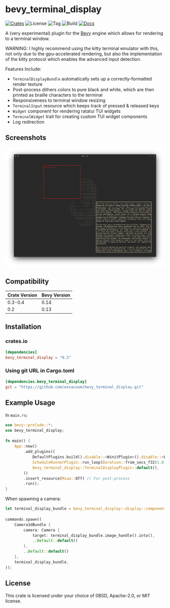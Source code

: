 # bevy_terminal_display

[![Crates](https://img.shields.io/crates/v/bevy_terminal_display)](https://crates.io/crates/bevy_terminal_display)
![License](https://img.shields.io/badge/license-0BSD%2FMIT%2FApache-blue.svg)
![Tag](https://img.shields.io/github/v/tag/exvacuum/bevy_terminal_display)
![Build](https://img.shields.io/github/actions/workflow/status/exvacuum/bevy_terminal_display/rust.yml)
[![Docs](https://img.shields.io/website?url=https%3A%2F%2Fexvacuum.github.io%2Fbevy_terminal_display%2F&label=docs)](https://exvacuum.github.io/bevy_terminal_display)

A (very experimental) plugin for the [Bevy](https://bevyengine.org) engine which allows for rendering to a terminal window.

WARNING: I highly recommend using the kitty terminal emulator with this, not only due to the gpu-accelerated rendering, but also the implementation of the kitty protocol which enables the advanced input detection.

Features Include:
- `TerminalDisplayBundle` automatically sets up a correctly-formatted render texture
- Post-process dithers colors to pure black and white, which are then printed as braille characters to the terminal
- Responsiveness to terminal window resizing
- `TerminalInput` resource which keeps track of pressed & released keys
- `Widget` component for rendering ratatui TUI widgets
- `TerminalWidget` trait for creating custom TUI widget components
- Log redirection

## Screenshots
![](./doc/screenshot.png)
## Compatibility

| Crate Version | Bevy Version |
|---            |---           |
| 0.3-0.4       | 0.14         |
| 0.2           | 0.13         |

## Installation

### crates.io
```toml
[dependencies]
bevy_terminal_display = "0.3"
```

### Using git URL in Cargo.toml
```toml
[dependencies.bevy_terminal_display]
git = "https://github.com/exvacuum/bevy_terminal_display.git"
```

## Example Usage

In `main.rs`:
```rs
use bevy::prelude::*;
use bevy_terminal_display;

fn main() {
    App::new()
        .add_plugins((
            DefaultPlugins.build().disable::<WinitPlugin>().disable::<LogPlugin>,
            ScheduleRunnerPlugin::run_loop(Duration::from_secs_f32(1.0 / 60.0)),
            bevy_terminal_display::TerminalDisplayPlugin::default(),
        ))
        .insert_resource(Msaa::Off) // For post-process
        .run();
}
```

When spawning a camera:
```rs
let terminal_display_bundle = bevy_terminal_display::display::components::TerminalDisplayBundle::new(3, &asset_server);

commands.spawn((
    Camera3dBundle {
        camera: Camera {
            target: terminal_display_bundle.image_handle().into(),
            ..Default::default()
        },
        ..Default::default()
    },
    terminal_display_bundle,
));
```

## License

This crate is licensed under your choice of 0BSD, Apache-2.0, or MIT license.

